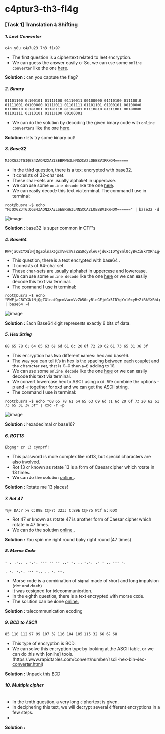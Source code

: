 # c4ptur3-th3-fl4g

### [Task 1] Translation & Shifting 


#####  1. Leet Conventer

```
c4n y0u c4p7u23 7h3 f149?
```

* The first question is a ciphertext related to leet encryption. 
* We can guess the answer easily or So, we can use some `online converter` like the one [here](http://www.robertecker.com/hp/research/leet-converter.php).

**Solution :** can you  capture the flag?


#####  2. Binary

```
01101100 01100101 01110100 01110011 00100000 01110100 01110010 01111001 00100000 01110011 01101111 01101101 01100101 00100000 01100010 01101001 01101110 01100001 01110010 01111001 00100000 01101111 01110101 01110100 00100001
```
* We can do the solution by decoding the given binary code with `online converters` like the one [here](https://www.rapidtables.com/convert/number/binary-to-ascii.html).

**Solution :** lets try some binary out!


#####  3. Base32
```
MJQXGZJTGIQGS4ZAON2XAZLSEBRW63LNN5XCA2LOEBBVIRRHOM======
```

* In the third question, there is a text encrypted with base32. 
* It consists of 32-char set. 
* These char-sets are usually alphabet in uppercase.
* We can use some `online decode` like the one [here](https://emn178.github.io/online-tools/base32_decode.html).
* We can easily decode this text via terminal. The command I use in terminal: 

``` 
root@busra:~$ echo "MJQXGZJTGIQGS4ZAON2XAZLSEBRW63LNN5XCA2LOEBBVIRRHOM======" | base32 -d
```

![image](https://user-images.githubusercontent.com/62840507/129717449-6beac9f9-63f5-44a6-9c57-7d9536292b98.png)

**Solution :** base32 is super common in CTF's


#####  4. Base64
```
RWFjaCBCYXNlNjQgZGlnaXQgcmVwcmVzZW50cyBleGFjdGx5IDYgYml0cyBvZiBkYXRhLg==
```
* This question, there is a text encrypted with base64 . 
* It consists of 64-char set. 
* These char-sets are usually alphabet in uppercase and lowercase.
* We can use some `online decode` like the one [here](https://www.base64decode.org/) or we can easily decode this text via terminal. 
* The command I use in terminal: 

``` 
root@busra:~$ echo "RWFjaCBCYXNlNjQgZGlnaXQgcmVwcmVzZW50cyBleGFjdGx5IDYgYml0cyBvZiBkYXRhLg==" | base64 -d
```

![image](https://user-images.githubusercontent.com/62840507/129718197-c45bd25b-a945-4c86-af37-dc053f24b22a.png)


**Solution :** Each Base64 digit represents exactly 6 bits of data.


#####  5. Hex String
```
68 65 78 61 64 65 63 69 6d 61 6c 20 6f 72 20 62 61 73 65 31 36 3f
```

* This encryption has two different names: hex and base16. 
* The way you can tell it’s in hex is the spacing between each couplet and the character set, that is 0–9 then a-f, adding to 16.
* We can use some `online decode` like the one [here](https://www.rapidtables.com/convert/number/hex-to-ascii.html) or we can easily decode this text via terminal. 
* We convert lowercase hex to ASCII using xxd. We combine the options -p and -r together for xxd and we can get the ASCII string.
* The command I use in terminal:

``` 
root@busra:~$ echo "68 65 78 61 64 65 63 69 6d 61 6c 20 6f 72 20 62 61 73 65 31 36 3f" | xxd -r -p
```
![image](https://user-images.githubusercontent.com/62840507/129718781-7d1cb7e2-5823-494c-9d87-366ea689bd57.png)

**Solution :** hexadecimal or base16?


#####  6. ROT13
```
Ebgngr zr 13 cynprf!
```

* This password is more complex like rot13, but special characters are also involved. 
* Rot 13 or known as rotate 13 is a form of Caesar cipher which rotate in 13 times.
* We can do the solution [online.](https://rot13.com/). 

**Solution :** Rotate me 13 places!


#####  7. Rot 47
```
*@F DA:? >6 C:89E C@F?5 323J C:89E C@F?5 Wcf E:>6DX
```

* Rot 47 or known as rotate 47 is another form of Caesar cipher which rotate in 47 times.
* We can do the solution [online.](https://www.dcode.fr/rot-47-cipher).

**Solution :** You spin me right round baby right round (47 times)

#####  8. Morse Code
```
- . .-.. . -.-. --- -- -- ..- -. .. -.-. .- - .. --- -.

. -. -.-. --- -.. .. -. --.

```

* Morse code is a combination of signal made of short and long impulsion (dot and dash). 
* It was designed for telecommunication.
* In the eighth question, there is a text encrypted with morse code. 
* The solution can be done [online.](http://www.unit-conversion.info/texttools/morse-code/) 

**Solution :** telecommunication ecoding 


#####  9. BCD to ASCII
```
85 110 112 97 99 107 32 116 104 105 115 32 66 67 68
```

* This type of encryption is BCD.
* We can solve this encryption type by looking at the ASCII table, or we can do this with [online] tools.(https://www.rapidtables.com/convert/number/ascii-hex-bin-dec-converter.html)
 
**Solution :** Unpack this BCD


#####  10. Multiple cipher

```
```

* In the tenth question, a very long ciphertext is given. 
* In deciphering this text, we will decrypt several different encryptions in a few steps.
* 
**Solution :** 
